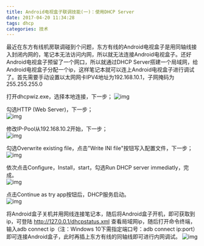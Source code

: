 ```yaml
---
title: Android电视盒子联调技能(一)：使用DHCP Server
date: 2017-04-20 11:34:28
tags: dhcp
categories: 技术
---
```


最近在东方有线机房联调碰到个问题，东方有线的Android电视盒子是用同轴线接入封闭内网的，笔记本无法访问内网，所以就无法连接Android电视盒子。还好Android电视盒子预留了一个网口，所以就通过DHCP Server搭建一个局域网，给Android电视盒子分配一个ip，这样笔记本就可以连上Android电视盒子进行调试了。首先需要手动设置以太网网卡IPV4地址为192.168.10.1，子网掩码为255.255.255.0
<!-- more -->

打开dhcpwiz.exe，选择本地连接，下一步；
![img](http://o6xqhzzif.bkt.clouddn.com/hexo/dhcp-server/pic01.png)  

勾选HTTP (Web Server)，下一步；  
![img](http://o6xqhzzif.bkt.clouddn.com/hexo/dhcp-server/pic02.png)  

修改IP-Pool从192.168.10.2开始，下一步；  
![img](http://o6xqhzzif.bkt.clouddn.com/hexo/dhcp-server/pic03.png)  

勾选Overwrite existing file，点击"Write INI file"按钮写入配置文件，下一步；  
![img](http://o6xqhzzif.bkt.clouddn.com/hexo/dhcp-server/pic04.png)  

依次点击Configure，Install，start，勾选Run DHCP server immediatly，完成。  
![img](http://o6xqhzzif.bkt.clouddn.com/hexo/dhcp-server/pic05.png)  

点击Continue as try app按钮后，DHCP服务启动。  
![img](http://o6xqhzzif.bkt.clouddn.com/hexo/dhcp-server/pic06.png)  

将Android盒子关机并用网线连接笔记本，随后将Android盒子开机，即可获取到ip，可登陆 http://127.0.0.1/dhcpstatus.xml 查看局域网ip，随后打开命令终端，输入adb connect ip（注：Windows 10下需指定端口号：adb connect ip:port）即可连接Android盒子，此时再插上东方有线的同轴线即可进行内网调试。 
![img](http://o6xqhzzif.bkt.clouddn.com/hexo/dhcp-server/pic07.png)
